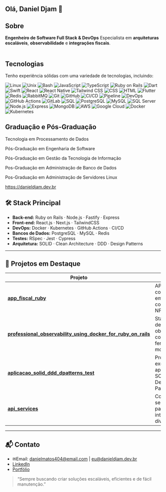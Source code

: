 ## Olá, Daniel Djam 👋

## Sobre

<p> 
 
**Engenheiro de Software Full Stack & DevOps** 
Especialista em **arquiteturas escaláveis**, **observabilidade** e **integrações fiscais**.  
‭
</p>

## Tecnologias

Tenho experiência sólidas com uma variedade de tecnologias, incluindo:

![Linux](https://img.shields.io/badge/Linux-000000?style=for-the-badge&logo=linux&logoColor=white) ![Unix](https://img.shields.io/badge/Unix-000000?style=for-the-badge&logo=unix&logoColor=white) ![Bash](https://img.shields.io/badge/Bash-4EAA25?style=for-the-badge&logo=gnu-bash&logoColor=white) ![JavaScript](https://img.shields.io/badge/JavaScript-F7DF1E?style=for-the-badge&logo=javascript&logoColor=black) ![TypeScript](https://img.shields.io/badge/TypeScript-007ACC?style=for-the-badge&logo=typescript&logoColor=white) ![Ruby on Rails](https://img.shields.io/badge/Ruby_on_Rails-CC0000?style=for-the-badge&logo=rubyonrails&logoColor=white) ![Dart](https://img.shields.io/badge/Dart-0175C2?style=for-the-badge&logo=dart&logoColor=white) ![Swift](https://img.shields.io/badge/Swift-FA7343?style=for-the-badge&logo=swift&logoColor=white) ![React](https://img.shields.io/badge/React-61DAFB?style=for-the-badge&logo=react&logoColor=black) ![React Native](https://img.shields.io/badge/React_Native-61DAFB?style=for-the-badge&logo=react&logoColor=black) ![Tailwind CSS](https://img.shields.io/badge/Tailwind_CSS-38B2AC?style=for-the-badge&logo=tailwind-css&logoColor=white) ![CSS](https://img.shields.io/badge/CSS-1572B6?style=for-the-badge&logo=css3&logoColor=white) ![HTML](https://img.shields.io/badge/HTML-E34F26?style=for-the-badge&logo=html5&logoColor=white) ![Flutter](https://img.shields.io/badge/Flutter-02569B?style=for-the-badge&logo=flutter&logoColor=white) ![Redis](https://img.shields.io/badge/Redis-DC382D?style=for-the-badge&logo=redis&logoColor=white) ![RabbitMQ](https://img.shields.io/badge/RabbitMQ-FF6600?style=for-the-badge&logo=rabbitmq&logoColor=white) ![Git](https://img.shields.io/badge/Git-F05032?style=for-the-badge&logo=git&logoColor=white) ![GitHub](https://img.shields.io/badge/GitHub-181717?style=for-the-badge&logo=github&logoColor=white) ![CI/CD](https://img.shields.io/badge/CI%2FCD-4285F4?style=for-the-badge&logo=google-cloud&logoColor=white) ![Pipeline](https://img.shields.io/badge/Pipeline-4285F4?style=for-the-badge&logo=google-cloud&logoColor=white) ![DevOps](https://img.shields.io/badge/DevOps-4285F4?style=for-the-badge&logo=google-cloud&logoColor=white)![GitHub Actions](https://img.shields.io/badge/GitHub_Actions-2088FF?style=for-the-badge&logo=github-actions&logoColor=white) ![GitLab](https://img.shields.io/badge/GitLab-FC6D26?style=for-the-badge&logo=gitlab&logoColor=white) ![SQL](https://img.shields.io/badge/SQL-4479A1?style=for-the-badge&logo=sql&logoColor=white) ![PostgreSQL](https://img.shields.io/badge/PostgreSQL-336791?style=for-the-badge&logo=postgresql&logoColor=white) ![MySQL](https://img.shields.io/badge/MySQL-4479A1?style=for-the-badge&logo=mysql&logoColor=white) ![SQL Server](https://img.shields.io/badge/SQL_Server-CC2927?style=for-the-badge&logo=microsoft-sql-server&logoColor=white) ![Node.js](https://img.shields.io/badge/Node.js-339933?style=for-the-badge&logo=node-dot-js&logoColor=white) ![Express](https://img.shields.io/badge/Express-000000?style=for-the-badge&logo=express&logoColor=white) ![MongoDB](https://img.shields.io/badge/MongoDB-47A248?style=for-the-badge&logo=mongodb&logoColor=white) ![AWS](https://img.shields.io/badge/AWS-232F3E?style=for-the-badge&logo=amazon-aws&logoColor=white) ![Google Cloud](https://img.shields.io/badge/Google_Cloud-4285F4?style=for-the-badge&logo=google-cloud&logoColor=white) ![Docker](https://img.shields.io/badge/Docker-2496ED?style=for-the-badge&logo=docker&logoColor=white) ![Kubernetes](https://img.shields.io/badge/Kubernetes-326CE5?style=for-the-badge&logo=kubernetes&logoColor=white) 

## Graduação e Pós-Graduação
<p> Tecnologia em Processamento de Dados </p>
<p> Pós-Graduação em Engenharia de Software </p> 
<p> Pós-Graduação em Gestão da Tecnologia de Informação </p>  
<p> Pos-Graduação em Administração de Banco de Dados</p>
<p> Pos-Graduação em Administração de Servidores Linux </p>

https://danieldjam.dev.br 

## 🛠️ **Stack Principal**

- **Back-end:** Ruby on Rails · Node.js · Fastify · Express  
- **Front-end:** React.js · Next.js · TailwindCSS  
- **DevOps:** Docker · Kubernetes · GitHub Actions · CI/CD  
- **Bancos de Dados:** PostgreSQL · MySQL · Redis  
- **Testes:** RSpec · Jest · Cypress  
- **Arquitetura:** SOLID · Clean Architecture · DDD · Design Patterns  

---

## 📌 **Projetos em Destaque**

| Projeto | Descrição | Tecnologias |
|----------|-----------|-------------|
| [**app_fiscal_ruby**](https://github.com/daniel8486/app_fiscal_ruby) | API fiscal completa para emissão e controle de NF-e. | Ruby on Rails · APIs fiscais |
| [**professional_observability_using_docker_for_ruby_on_rails**](https://github.com/daniel8486/professional_observability_using_docker_for_ruby_on_rails) | Stack completa de observabilidade com Docker e ferramentas de monitoramento. | Docker · Rails · Redis |
| [**aplicacao_solid_ddd_dpatterns_test**](https://github.com/daniel8486/aplicacao_solid_ddd_dpatterns_test) | Projeto de exemplo aplicando SOLID, DDD e Design Patterns. | Node.js · Prisma · Fastify |
| [**api_services**](https://github.com/daniel8486/api_services) | Coleção de serviços de API para integrações diversas. | Node.js · REST/GraphQL |

---

## 📬 **Contato**

- ✉Email: [danielmatos404@email.com](mailto:danielmatos404@gmail.com) | [eu@danieldjam.dev.br](mailto:eu@danieldjam.dev.br)  
- [LinkedIn]([https://linkedin.com/in/seulinkedin](https://www.linkedin.com/in/daniel-matos-b85a2799/))  
- [Portfólio](https://danieldjam.dev.br)

> “Sempre buscando criar soluções escaláveis, eficientes e de fácil manutenção.”

<!--
**daniel8486/daniel8486** is a ✨ _special_ ✨ repository because its `README.md` (this file) appears on your GitHub profile.

Here are some ideas to get you started:

- 🔭 I’m currently working on ...
- 🌱 I’m currently learning ...
- 👯 I’m looking to collaborate on ...
- 🤔 I’m looking for help with ...
- 💬 Ask me about ...
- 📫 How to reach me: ...
- 😄 Pronouns: ...
- ⚡ Fun fact: ...
-->






